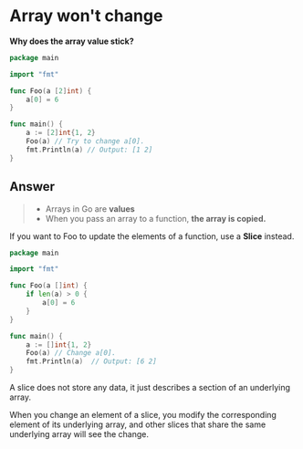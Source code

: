 # Array won't change

**Why does the array value stick?**

```go
package main

import "fmt"

func Foo(a [2]int) {
    a[0] = 6
}

func main() {
    a := [2]int{1, 2}
    Foo(a) // Try to change a[0].
    fmt.Println(a) // Output: [1 2]
}
```

## Answer

> * Arrays in Go are **values**
> * When you pass an array to a function, **the array is copied.**

If you want to Foo to update the elements of a function, use a **Slice** instead.

```go
package main

import "fmt"

func Foo(a []int) {
    if len(a) > 0 {
        a[0] = 6
    }
}

func main() {
    a := []int{1, 2}
    Foo(a) // Change a[0].
    fmt.Println(a)  // Output: [6 2]
}
```

A slice does not store any data, it just describes a section of an underlying array.

When you change an element of a slice, you modify the corresponding element of its underlying array, and other slices that share the same underlying array will see the change.

